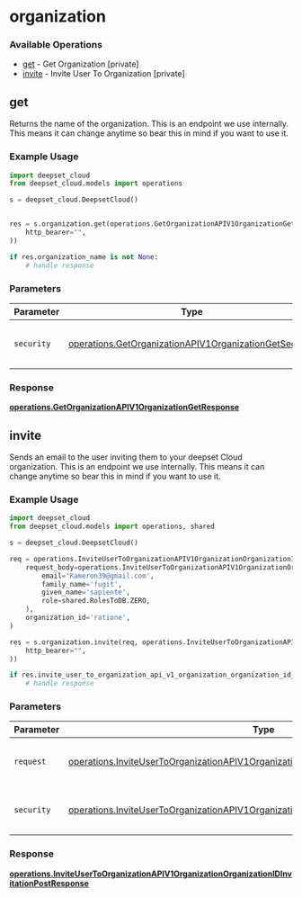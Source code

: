 # organization

### Available Operations

* [get](#get) - Get Organization [private]
* [invite](#invite) - Invite User To Organization [private]

## get

Returns the name of the organization. This is an endpoint we use internally. This means it can change anytime so bear this in mind if you want to use it.

### Example Usage

```python
import deepset_cloud
from deepset_cloud.models import operations

s = deepset_cloud.DeepsetCloud()


res = s.organization.get(operations.GetOrganizationAPIV1OrganizationGetSecurity(
    http_bearer="",
))

if res.organization_name is not None:
    # handle response
```

### Parameters

| Parameter                                                                                                                        | Type                                                                                                                             | Required                                                                                                                         | Description                                                                                                                      |
| -------------------------------------------------------------------------------------------------------------------------------- | -------------------------------------------------------------------------------------------------------------------------------- | -------------------------------------------------------------------------------------------------------------------------------- | -------------------------------------------------------------------------------------------------------------------------------- |
| `security`                                                                                                                       | [operations.GetOrganizationAPIV1OrganizationGetSecurity](../../models/operations/getorganizationapiv1organizationgetsecurity.md) | :heavy_check_mark:                                                                                                               | The security requirements to use for the request.                                                                                |


### Response

**[operations.GetOrganizationAPIV1OrganizationGetResponse](../../models/operations/getorganizationapiv1organizationgetresponse.md)**


## invite

Sends an email to the user inviting them to your deepset Cloud organization. This is an endpoint we use internally. This means it can change anytime so bear this in mind if you want to use it.

### Example Usage

```python
import deepset_cloud
from deepset_cloud.models import operations, shared

s = deepset_cloud.DeepsetCloud()

req = operations.InviteUserToOrganizationAPIV1OrganizationOrganizationIDInvitationPostRequest(
    request_body=operations.InviteUserToOrganizationAPIV1OrganizationOrganizationIDInvitationPostUserInvitation(
        email='Kameron39@gmail.com',
        family_name='fugit',
        given_name='sapiente',
        role=shared.RolesToDB.ZERO,
    ),
    organization_id='ratione',
)

res = s.organization.invite(req, operations.InviteUserToOrganizationAPIV1OrganizationOrganizationIDInvitationPostSecurity(
    http_bearer="",
))

if res.invite_user_to_organization_api_v1_organization_organization_id_invitation_post_201_application_json_any is not None:
    # handle response
```

### Parameters

| Parameter                                                                                                                                                                                            | Type                                                                                                                                                                                                 | Required                                                                                                                                                                                             | Description                                                                                                                                                                                          |
| ---------------------------------------------------------------------------------------------------------------------------------------------------------------------------------------------------- | ---------------------------------------------------------------------------------------------------------------------------------------------------------------------------------------------------- | ---------------------------------------------------------------------------------------------------------------------------------------------------------------------------------------------------- | ---------------------------------------------------------------------------------------------------------------------------------------------------------------------------------------------------- |
| `request`                                                                                                                                                                                            | [operations.InviteUserToOrganizationAPIV1OrganizationOrganizationIDInvitationPostRequest](../../models/operations/inviteusertoorganizationapiv1organizationorganizationidinvitationpostrequest.md)   | :heavy_check_mark:                                                                                                                                                                                   | The request object to use for the request.                                                                                                                                                           |
| `security`                                                                                                                                                                                           | [operations.InviteUserToOrganizationAPIV1OrganizationOrganizationIDInvitationPostSecurity](../../models/operations/inviteusertoorganizationapiv1organizationorganizationidinvitationpostsecurity.md) | :heavy_check_mark:                                                                                                                                                                                   | The security requirements to use for the request.                                                                                                                                                    |


### Response

**[operations.InviteUserToOrganizationAPIV1OrganizationOrganizationIDInvitationPostResponse](../../models/operations/inviteusertoorganizationapiv1organizationorganizationidinvitationpostresponse.md)**

